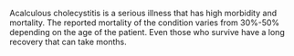 Acalculous cholecystitis is a serious illness that has high morbidity and mortality. The reported mortality of the condition varies from 30%-50% depending on the age of the patient. Even those who survive have a long recovery that can take months.